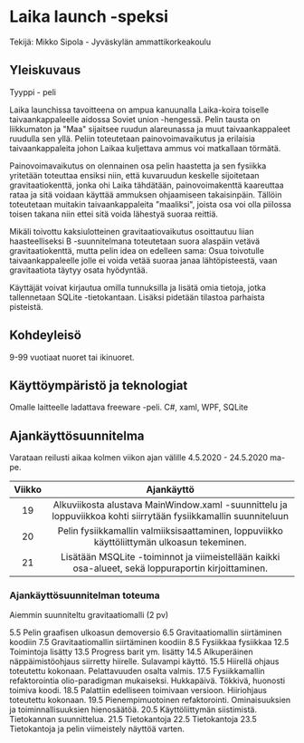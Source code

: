 # Laika launch -speksi

Tekijä: Mikko Sipola - Jyväskylän ammattikorkeakoulu

## Yleiskuvaus

Tyyppi - peli

Laika launchissa tavoitteena on ampua kanuunalla Laika-koira toiselle taivaankappaleelle aidossa Soviet union -hengessä. 
Pelin tausta on liikkumaton ja "Maa" sijaitsee ruudun alareunassa ja muut taivaankappaleet ruudulla sen yllä. Peliin toteutetaan
painovoimavaikutus ja erilaisia taivaankappaleita johon Laikaa kuljettava ammus voi matkallaan törmätä. 

Painovoimavaikutus on olennainen osa pelin haastetta ja sen fysiikka yritetään toteuttaa ensiksi niin, että kuvaruudun keskelle sijoitetaan
gravitaatiokenttä, jonka ohi Laika tähdätään, painovoimakenttä kaareuttaa rataa ja sitä voidaan käyttää ammuksen ohjaamiseen takaisinpäin. Tällöin
toteutetaan muitakin taivaankappaleita "maaliksi", joista osa voi olla piilossa toisen takana niin ettei sitä voida lähestyä suoraa reittiä.

Mikäli toivottu kaksiulotteinen gravitaatiovaikutus osoittautuu liian haasteelliseksi B -suunnitelmana toteutetaan suora alaspäin vetävä 
gravitaatiokenttä, mutta pelin idea on edelleen sama: Osua toivotulle taivaankappaleelle jolle ei voida vetää suoraa janaa lähtöpisteestä, 
vaan gravitaatiota täytyy osata hyödyntää.

Käyttäjät voivat kirjautua omilla tunnuksilla ja lisätä omia tietoja, jotka tallennetaan SQLite -tietokantaan. Lisäksi pidetään tilastoa parhaista pisteistä.

## Kohdeyleisö

9-99 vuotiaat nuoret tai ikinuoret. 

## Käyttöympäristö ja teknologiat

Omalle laitteelle ladattava freeware -peli. C#, xaml, WPF, SQLite

## Ajankäyttösuunnitelma

Varataan reilusti aikaa kolmen viikon ajan välille 4.5.2020 - 24.5.2020 ma-pe.

| Viikko | Ajankäyttö |
|:-:|:-:|
| 19 | Alkuviikosta alustava MainWindow.xaml -suunnittelu ja loppuviikkoa kohti siirrytään fysiikkamallin suunniteluun|
| 20 | Pelin fysiikkamallin valmiiksisaattaminen, loppuviikko käyttöliittymän ulkoasun tekeminen. |
| 21 | Lisätään MSQLite -toiminnot ja viimeistellään kaikki osa-alueet, sekä loppuraportin kirjoittaminen.|

### Ajankäyttösuunnitelman toteuma

Aiemmin suunniteltu gravitaatiomalli (2 pv)

5.5 Pelin graafisen ulkoasun demoversio
6.5 Gravitaatiomallin siirtäminen koodiin
7.5 Gravitaatiomallin siirtäminen koodiin
8.5 Fysiikkaa fysiikkaa
12.5 Toimintoja lisätty
13.5 Progress barit ym. lisätty
14.5 Alkuperäinen näppäimistöohjaus siirretty hiirelle. Sulavampi käyttö.
15.5 Hiirellä ohjaus toteutettu kokonaan. Pelattavuuden osalta valmis.
17.5 Fysiikkamallin refaktorointia olio-paradigman mukaiseksi. Hukkapäivä. Tökkivä, huonosti toimiva koodi.
18.5 Palattiin edelliseen toimivaan versioon. Hiiriohjaus toteutettu kokonaan.
19.5 Pienempimuotoinen refaktorointi. Ominaisuuksien ja toiminnallisuuksien hienosäätöä.
20.5 Käyttöliittymän siistimistä. Tietokannan suunnittelua.
21.5 Tietokantoja
22.5 Tietokantoja
23.5 Tietokantoja ja pelin viimeistely näyttöä varten.
